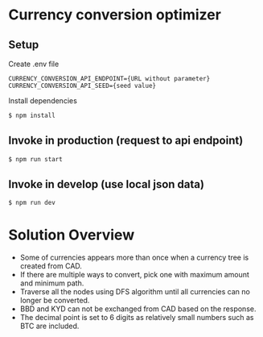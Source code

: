 # Currency conversion optimizer

## Setup

Create .env file

```
CURRENCY_CONVERSION_API_ENDPOINT={URL without parameter}
CURRENCY_CONVERSION_API_SEED={seed value}
```

Install dependencies

```sh
$ npm install
```

## Invoke in production (request to api endpoint)

```sh
$ npm run start
```

## Invoke in develop (use local json data)

```sh
$ npm run dev
```

# Solution Overview

- Some of currencies appears more than once when a currency tree is created from CAD.
- If there are multiple ways to convert, pick one with maximum amount and minimum path.
- Traverse all the nodes using DFS algorithm until all currencies can no longer be converted.
- BBD and KYD can not be exchanged from CAD based on the response.
- The decimal point is set to 6 digits as relatively small numbers such as BTC are included.
